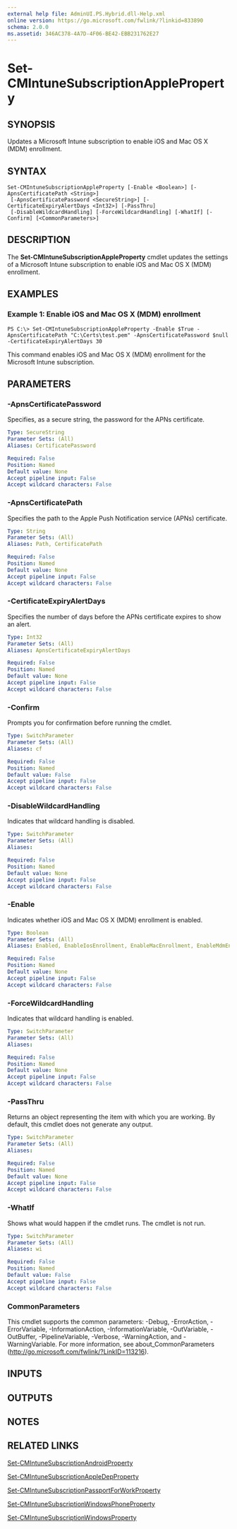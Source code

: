 ```yaml
---
external help file: AdminUI.PS.Hybrid.dll-Help.xml
online version: https://go.microsoft.com/fwlink/?linkid=833890
schema: 2.0.0
ms.assetid: 346AC378-4A7D-4F06-BE42-EBB231762E27
---
```


# Set-CMIntuneSubscriptionAppleProperty

## SYNOPSIS
Updates a Microsoft Intune subscription to enable iOS and Mac OS X (MDM) enrollment.

## SYNTAX

```
Set-CMIntuneSubscriptionAppleProperty [-Enable <Boolean>] [-ApnsCertificatePath <String>]
 [-ApnsCertificatePassword <SecureString>] [-CertificateExpiryAlertDays <Int32>] [-PassThru]
 [-DisableWildcardHandling] [-ForceWildcardHandling] [-WhatIf] [-Confirm] [<CommonParameters>]
```

## DESCRIPTION
The **Set-CMIntuneSubscriptionAppleProperty** cmdlet updates the settings of a Microsoft Intune subscription to enable iOS and Mac OS X (MDM) enrollment.

## EXAMPLES

### Example 1: Enable iOS and Mac OS X (MDM) enrollment
```
PS C:\> Set-CMIntuneSubscriptionAppleProperty -Enable $True -ApnsCertificatePath "C:\Certs\test.pem" -ApnsCertificatePassword $null -CertificateExpiryAlertDays 30
```

This command enables iOS and Mac OS X (MDM) enrollment for the Microsoft Intune subscription.

## PARAMETERS

### -ApnsCertificatePassword
Specifies, as a secure string, the password for the APNs certificate.

```yaml
Type: SecureString
Parameter Sets: (All)
Aliases: CertificatePassword

Required: False
Position: Named
Default value: None
Accept pipeline input: False
Accept wildcard characters: False
```

### -ApnsCertificatePath
Specifies the path to the Apple Push Notification service (APNs) certificate.

```yaml
Type: String
Parameter Sets: (All)
Aliases: Path, CertificatePath

Required: False
Position: Named
Default value: None
Accept pipeline input: False
Accept wildcard characters: False
```

### -CertificateExpiryAlertDays
Specifies the number of days before the APNs certificate expires to show an alert.

```yaml
Type: Int32
Parameter Sets: (All)
Aliases: ApnsCertificateExpiryAlertDays

Required: False
Position: Named
Default value: None
Accept pipeline input: False
Accept wildcard characters: False
```

### -Confirm
Prompts you for confirmation before running the cmdlet.

```yaml
Type: SwitchParameter
Parameter Sets: (All)
Aliases: cf

Required: False
Position: Named
Default value: False
Accept pipeline input: False
Accept wildcard characters: False
```

### -DisableWildcardHandling
Indicates that wildcard handling is disabled.

```yaml
Type: SwitchParameter
Parameter Sets: (All)
Aliases: 

Required: False
Position: Named
Default value: None
Accept pipeline input: False
Accept wildcard characters: False
```

### -Enable
Indicates whether iOS and Mac OS X (MDM) enrollment is enabled.

```yaml
Type: Boolean
Parameter Sets: (All)
Aliases: Enabled, EnableIosEnrollment, EnableMacEnrollment, EnableMdmEnrollment

Required: False
Position: Named
Default value: None
Accept pipeline input: False
Accept wildcard characters: False
```

### -ForceWildcardHandling
Indicates that wildcard handling is enabled.

```yaml
Type: SwitchParameter
Parameter Sets: (All)
Aliases: 

Required: False
Position: Named
Default value: None
Accept pipeline input: False
Accept wildcard characters: False
```

### -PassThru
Returns an object representing the item with which you are working.
By default, this cmdlet does not generate any output.

```yaml
Type: SwitchParameter
Parameter Sets: (All)
Aliases: 

Required: False
Position: Named
Default value: None
Accept pipeline input: False
Accept wildcard characters: False
```

### -WhatIf
Shows what would happen if the cmdlet runs.
The cmdlet is not run.

```yaml
Type: SwitchParameter
Parameter Sets: (All)
Aliases: wi

Required: False
Position: Named
Default value: False
Accept pipeline input: False
Accept wildcard characters: False
```

### CommonParameters
This cmdlet supports the common parameters: -Debug, -ErrorAction, -ErrorVariable, -InformationAction, -InformationVariable, -OutVariable, -OutBuffer, -PipelineVariable, -Verbose, -WarningAction, and -WarningVariable. For more information, see about_CommonParameters (http://go.microsoft.com/fwlink/?LinkID=113216).

## INPUTS

## OUTPUTS

## NOTES

## RELATED LINKS

[Set-CMIntuneSubscriptionAndroidProperty](./Set-CMIntuneSubscriptionAndroidProperty.md)

[Set-CMIntuneSubscriptionAppleDepProperty](./Set-CMIntuneSubscriptionAppleDepProperty.md)

[Set-CMIntuneSubscriptionPassportForWorkProperty](./Set-CMIntuneSubscriptionPassportForWorkProperty.md)

[Set-CMIntuneSubscriptionWindowsPhoneProperty](./Set-CMIntuneSubscriptionWindowsPhoneProperty.md)

[Set-CMIntuneSubscriptionWindowsProperty](./Set-CMIntuneSubscriptionWindowsProperty.md)


